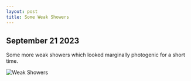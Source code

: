 ```yaml
---
layout: post
title: Some Weak Showers
---
```

## September 21 2023
<p>Some more weak showers which looked marginally photogenic for a short time.</p>
<img src="/assets/images/blog/P1040106.jpg" alt="Weak Showers">
